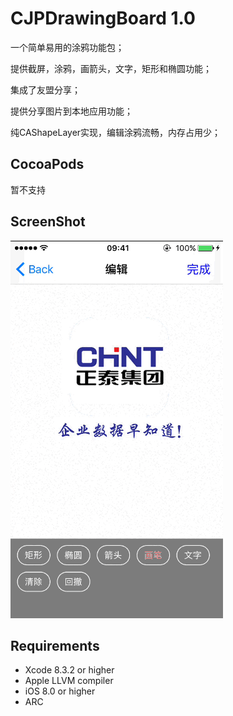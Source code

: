 # CJPDrawingBoard 1.0
一个简单易用的涂鸦功能包；

提供截屏，涂鸦，画箭头，文字，矩形和椭圆功能；

集成了友盟分享；

提供分享图片到本地应用功能；

纯CAShapeLayer实现，编辑涂鸦流畅，内存占用少；
## CocoaPods
暂不支持

## ScreenShot
![image](https://github.com/yuanlingqi/CJPDrawingBoard/blob/master/demo.gif)

## Requirements
* Xcode 8.3.2 or higher
* Apple LLVM compiler
* iOS 8.0 or higher
* ARC
